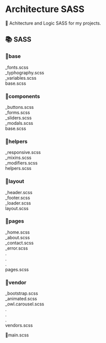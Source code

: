 # Architecture SASS
📐 Achitecture and Logic SASS for my projects.

## 📚 SASS

### 📁base
_fonts.scss <br/>
_typhography.scss <br/>
_variables.scss <br/>
base.scss

### 📁components
_buttons.scss <br/>
_forms.scss <br/>
_sliders.scss <br/>
_modals.scss <br/>
base.scss

### 📁helpers
_responsive.scss <br/>
_mixins.scss <br/>
_modifiers.scss <br/>
helpers.scss

### 📁layout
_header.scss <br/>
_footer.scss <br/>
_loader.scss <br/>
layout.scss

### 📁pages
_home.scss <br/>
_about.scss <br/>
_contact.scss <br/>
_error.scss <br/>
. <br/>
. <br/>
. <br/>
pages.scss

### 📁vendor
_bootstrap.scss <br/>
_animated.scss <br/>
_owl.carousel.scss <br/>
. <br/>
. <br/>
. <br/>
vendors.scss

🔵main.scss

